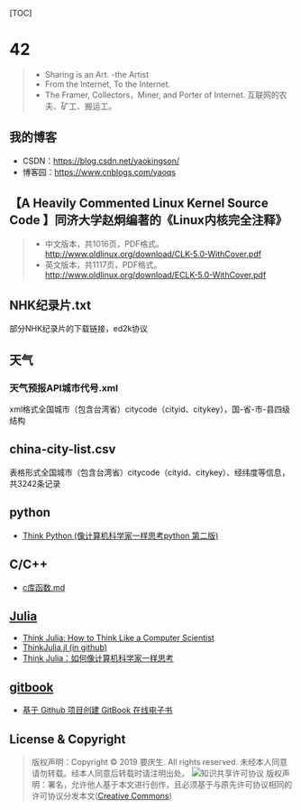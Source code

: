 [TOC]
# 42
> * Sharing is an Art. -the Artist
> * From the Internet, To the Internet. 
> * The Framer, Collectors，Miner, and Porter of Internet. 互联网的农夫、矿工、搬运工。



## 我的博客
* CSDN：https://blog.csdn.net/yaokingson/
* 博客园：https://www.cnblogs.com/yaoqs

## 【A Heavily Commented Linux Kernel Source Code 】同济大学赵炯编著的《Linux内核完全注释》
> * 中文版本，共1016页，PDF格式。http://www.oldlinux.org/download/CLK-5.0-WithCover.pdf
> * 英文版本，共1117页，PDF格式。http://www.oldlinux.org/download/ECLK-5.0-WithCover.pdf

## NHK纪录片.txt
部分NHK纪录片的下载链接，ed2k协议

## 天气
### 天气预报API城市代号.xml
xml格式全国城市（包含台湾省）citycode（cityid、citykey），国-省-市-县四级结构

## china-city-list.csv
表格形式全国城市（包含台湾省）citycode（cityid、citykey）、经纬度等信息，共3242条记录


## python
* [Think Python (像计算机科学家一样思考python 第二版)](https://www.ctolib.com/docs/sfile/think-python-2e/index.html)

## C/C++
* [c库函数.md](https://github.com/yaoqs/42/blob/master/C%5CC%2B%2B/c%E5%BA%93%E5%87%BD%E6%95%B0.md)

## [Julia](https://julialang.org)
* [Think Julia: How to Think Like a Computer Scientist](https://benlauwens.github.io/ThinkJulia.jl/latest/book.html)
* [ThinkJulia.jl (in github)](https://github.com/BenLauwens/ThinkJulia.jl)
* [Think Julia：如何像计算机科学家一样思考](https://blog.csdn.net/m0_37696990/article/details/82710429)

## [gitbook](https://www.gitbook.com/)
* [基于 Github 项目创建 GitBook 在线电子书](http://www.youmeek.com/gitbook-and-github/)


## License & Copyright
> 版权声明：Copyright © 2019 要庆生. All rights reserved. 未经本人同意请勿转载。经本人同意后转载时请注明出处。 
> ![](https://csdnimg.cn/release/phoenix/images/creativecommons/80x15.png)知识共享许可协议 版权声明：署名，允许他人基于本文进行创作，且必须基于与原先许可协议相同的许可协议分发本文([Creative Commons](http://creativecommons.org/licenses/by-sa/4.0/ ))
